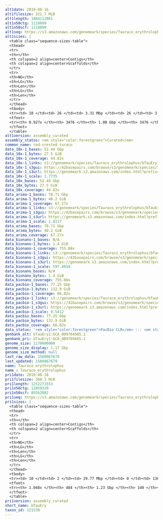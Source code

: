 ```yaml
---
alt1date: 2019-08-16
alt1filesize: 321.7 MiB
alt1length: 1084112861
alt1n50ctg: 1118899
alt1n50scf: 1118899
alt1seq: https://s3.amazonaws.com/genomeark/species/Tauraco_erythrolophus/bTauEry1/assembly_curated/bTauEry1.alt.cur.20190816.fasta.gz
alt1sizes: |
  <table class="sequence-sizes-table">
  <thead>
  <tr>
  <th></th>
  <th colspan=2 align=center>Contigs</th>
  <th colspan=2 align=center>Scaffolds</th>
  </tr>
  <tr>
  <th>NG</th>
  <th>LG</th>
  <th>Len</th>
  <th>LG</th>
  <th>Len</th>
  </tr>
  </thead>
  <tbody>
  <tr><td> 10 </td><td> 26 </td><td> 3.31 Mbp </td><td> 26 </td><td> 3.31 Mbp </td></tr>  <tr><td> 20 </td><td> 67 </td><td> 2.49 Mbp </td><td> 67 </td><td> 2.49 Mbp </td></tr>  <tr><td> 30 </td><td> 121 </td><td> 1.86 Mbp </td><td> 121 </td><td> 1.86 Mbp </td></tr>  <tr><td> 40 </td><td> 194 </td><td> 1.44 Mbp </td><td> 194 </td><td> 1.44 Mbp </td></tr>  <tr style="background-color:#cccccc;"><td> 50 </td><td> 286 </td><td> 1.12 Mbp </td><td> 286 </td><td> 1.12 Mbp </td></tr>  <tr><td> 60 </td><td> 405 </td><td> 0.85 Mbp </td><td> 405 </td><td> 0.85 Mbp </td></tr>  <tr><td> 70 </td><td> 570 </td><td> 0.57 Mbp </td><td> 570 </td><td> 0.57 Mbp </td></tr>  <tr><td> 80 </td><td> 875 </td><td> 239.37 Kbp </td><td> 875 </td><td> 239.37 Kbp </td></tr>  <tr><td> 90 </td><td> 2319 </td><td> 41.45 Kbp </td><td> 2319 </td><td> 41.45 Kbp </td></tr>  <tr><td> 100 </td><td> 0 </td><td>  </td><td> 0 </td><td>  </td></tr>  </tbody>
  <tfoot>
  <tr><th> 0.927x </th><th> 3476 </th><th> 1.08 Gbp </th><th> 3476 </th><th> 1.08 Gbp </th></tr>
  </tfoot>
  </table>
alt1version: assembly_curated
assembly_status: <em style="color:forestgreen">Curated</em>
common_name: red-crested turaco
data_10x-1_bases: 52.44 Gbp
data_10x-1_bytes: 27.5 GiB
data_10x-1_coverage: 44.82x
data_10x-1_links: s3://genomeark/species/Tauraco_erythrolophus/bTauEry1/genomic_data/10x/<br>
data_10x-1_s3gui: https://42basepairs.com/browse/s3/genomeark/species/Tauraco_erythrolophus/bTauEry1/genomic_data/10x/
data_10x-1_s3url: https://genomeark.s3.amazonaws.com/index.html?prefix=species/Tauraco_erythrolophus/bTauEry1/genomic_data/10x/
data_10x-1_scale: 1.7735
data_10x_bases: 52.44 Gbp
data_10x_bytes: 27.5 GiB
data_10x_coverage: 44.82x
data_arima-1_bases: 78.71 Gbp
data_arima-1_bytes: 40.2 GiB
data_arima-1_coverage: 67.27x
data_arima-1_links: s3://genomeark/species/Tauraco_erythrolophus/bTauEry1/genomic_data/arima/<br>
data_arima-1_s3gui: https://42basepairs.com/browse/s3/genomeark/species/Tauraco_erythrolophus/bTauEry1/genomic_data/arima/
data_arima-1_s3url: https://genomeark.s3.amazonaws.com/index.html?prefix=species/Tauraco_erythrolophus/bTauEry1/genomic_data/arima/
data_arima-1_scale: 1.8217
data_arima_bases: 78.71 Gbp
data_arima_bytes: 40.2 GiB
data_arima_coverage: 67.27x
data_bionano-1_bases: N/A
data_bionano-1_bytes: 1.4 GiB
data_bionano-1_coverage: 755.88x
data_bionano-1_links: s3://genomeark/species/Tauraco_erythrolophus/bTauEry1/genomic_data/bionano/<br>
data_bionano-1_s3gui: https://42basepairs.com/browse/s3/genomeark/species/Tauraco_erythrolophus/bTauEry1/genomic_data/bionano/
data_bionano-1_s3url: https://genomeark.s3.amazonaws.com/index.html?prefix=species/Tauraco_erythrolophus/bTauEry1/genomic_data/bionano/
data_bionano-1_scale: 597.4910
data_bionano_bases: N/A
data_bionano_bytes: 1.4 GiB
data_bionano_coverage: 755.88x
data_pacbio-1_bases: 77.25 Gbp
data_pacbio-1_bytes: 132.9 GiB
data_pacbio-1_coverage: 66.02x
data_pacbio-1_links: s3://genomeark/species/Tauraco_erythrolophus/bTauEry1/genomic_data/pacbio/<br>
data_pacbio-1_s3gui: https://42basepairs.com/browse/s3/genomeark/species/Tauraco_erythrolophus/bTauEry1/genomic_data/pacbio/
data_pacbio-1_s3url: https://genomeark.s3.amazonaws.com/index.html?prefix=species/Tauraco_erythrolophus/bTauEry1/genomic_data/pacbio/
data_pacbio-1_scale: 0.5412
data_pacbio_bases: 77.25 Gbp
data_pacbio_bytes: 132.9 GiB
data_pacbio_coverage: 66.02x
data_status: '<em style="color:forestgreen">PacBio CLR</em> ::: <em style="color:forestgreen">10x</em> ::: <em style="color:forestgreen">Arima</em>'
genbank_alt: bTauEry1:GCA_009764505.1
genbank_pri: bTauEry1:GCA_009769465.1
genome_size: 1170000000
genome_size_display: 1.17 Gbp
genome_size_method: null
last_raw_data: 1588867679
last_updated: 1588867679
name: Tauraco erythrolophus
name_: Tauraco_erythrolophus
pri1date: 2019-08-16
pri1filesize: 360.3 MiB
pri1length: 1252271553
pri1n50ctg: 12059329
pri1n50scf: 85562082
pri1seq: https://s3.amazonaws.com/genomeark/species/Tauraco_erythrolophus/bTauEry1/assembly_curated/bTauEry1.pri.cur.20190816.fasta.gz
pri1sizes: |
  <table class="sequence-sizes-table">
  <thead>
  <tr>
  <th></th>
  <th colspan=2 align=center>Contigs</th>
  <th colspan=2 align=center>Scaffolds</th>
  </tr>
  <tr>
  <th>NG</th>
  <th>LG</th>
  <th>Len</th>
  <th>LG</th>
  <th>Len</th>
  </tr>
  </thead>
  <tbody>
  <tr><td> 10 </td><td> 2 </td><td> 29.77 Mbp </td><td> 0 </td><td> 136.89 Mbp </td></tr>  <tr><td> 20 </td><td> 6 </td><td> 25.72 Mbp </td><td> 1 </td><td> 133.26 Mbp </td></tr>  <tr><td> 30 </td><td> 11 </td><td> 21.08 Mbp </td><td> 2 </td><td> 105.53 Mbp </td></tr>  <tr><td> 40 </td><td> 17 </td><td> 16.82 Mbp </td><td> 3 </td><td> 93.02 Mbp </td></tr>  <tr style="background-color:#cccccc;"><td> 50 </td><td> 26 </td><td style="background-color:#88ff88;"> 12.06 Mbp </td><td> 5 </td><td style="background-color:#88ff88;"> 85.56 Mbp </td></tr>  <tr><td> 60 </td><td> 37 </td><td> 8.83 Mbp </td><td> 6 </td><td> 74.18 Mbp </td></tr>  <tr><td> 70 </td><td> 52 </td><td> 6.40 Mbp </td><td> 8 </td><td> 45.29 Mbp </td></tr>  <tr><td> 80 </td><td> 74 </td><td> 4.42 Mbp </td><td> 11 </td><td> 30.41 Mbp </td></tr>  <tr><td> 90 </td><td> 109 </td><td> 2.50 Mbp </td><td> 16 </td><td> 23.25 Mbp </td></tr>  <tr><td> 100 </td><td> 184 </td><td> 0.90 Mbp </td><td> 23 </td><td> 12.78 Mbp </td></tr>  </tbody>
  <tfoot>
  <tr><th> 1.048x </th><th> 484 </th><th> 1.23 Gbp </th><th> 140 </th><th> 1.25 Gbp </th></tr>
  </tfoot>
  </table>
pri1version: assembly_curated
short_name: bTauEry
taxon_id: 121530
---
```

